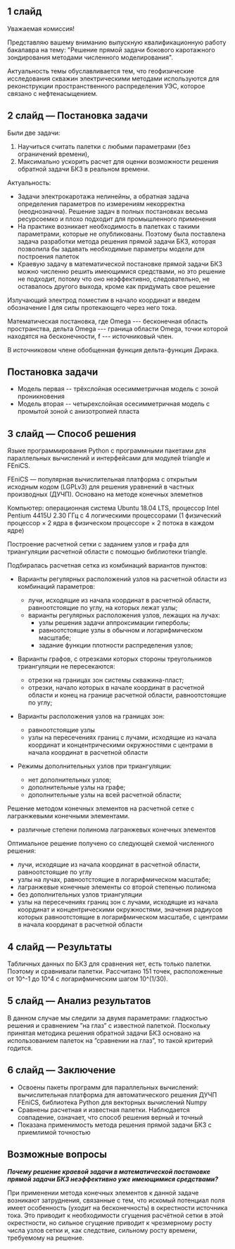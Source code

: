 ## 1 слайд

Уважаемая комиссия!

Представляю вашему вниманию выпускную квалификационную работу бакалавра на тему: "Решение прямой задачи бокового каротажного зондирования методами численного моделирования".

Актуальность темы обуславливается тем, что
геофизические исследования скважин
электрическими методами используются для
реконструкции пространственного распределения
УЭС, которое связано с нефтенасыщением.

## 2 слайд — Постановка задачи

Были две задачи:
1. Научиться считать палетки с любыми параметрами (без ограничений времени),
2. Максимально ускорить расчет для оценки возможности решения обратной задачи БКЗ в реальном времени.

Актуальность:
* Задачи электрокаротажа нелинейны, а обратная
задача определения параметров по измерениям
некорректна (неоднозначна). Решение задач в
полных постановках весьма ресурсоемко и плохо
подходит для промышленного применения
* На практике возникает необходимость в палетках с такими параметрами,
которые не опубликованы. Поэтому была поставлена задача разработки метода решения прямой задачи БКЗ, которая позволила бы задавать необходимые
параметры модели для построения палеток
* Краевую задачу в математической постановке прямой задачи БКЗ можно численно решить имеющимися средствами,
но это решение не подходит, потому что оно неэффективно, следовательно,
не оставалось другого выхода, кроме как придумать свое решение


Излучающий электрод поместим в начало координат и введем обозначение I для силы протекающего через него тока.

Математическая постановка,
где Omega --- бесконечная область пространства, дельта Omega --- граница области Omega, точки которой находятся на бесконечности, f --- источниковый член.

В источниковом члене обобщенная функция дельта-функция Дирака.

## Постановка задачи

* Модель первая -- трёхслойная осесимметричная модель с зоной проникновения
* Модель вторая -- четырехслойная осесимметричная модель с промытой зоной с анизотропией пласта

## 3 слайд — Способ решения

Языке программирования Python c программными пакетами для параллельных вычислений
и интерфейсами для модулей triangle и FEniCS.

FEniCS — популярная вычислительная платформа с открытым исходным
кодом (LGPLv3) для решения уравнений в частных производных (ДУЧП). Основано на методе конечных элеметнов

Компьютер: операционная система Ubuntu 18.04 LTS, процессор Intel Pentium 4415U 2.30 ГГц с 4 логическими процессорами (1 физический процессор × 2 ядра в физическом процессоре × 2 потока в каждом ядре)

Построение расчетной сетки с заданием узлов и графа для триангуляции расчетной области с помощью библиотеки triangle.

Подбиралась расчетная сетка из комбинаций вариантов пунктов:
* Варианты регулярных расположений узлов на расчетной области из комбинаций параметров:
  * лучи, исходящие из начала координат в расчетной области, равноотстоящие по углу, на которых лежат узлы;
  * варианты регулярных расположения узлов, лежащих на лучах:
    * узлы решения задачи аппроксимации гиперболы;
    * равноотстоящие узлы в обычном и логарифмическом масштабе;
    * задание функции плотности распределения узлов;
* Варианты графов, с отрезками которых стороны треугольников триангуляции не пересекаются:
  * отрезки на границах зон системы скважина-пласт;
  * отрезки, начало которых в начале координат в расчетной области и конец на границе расчетной области, равноотстоящие по углу;

* Варианты расположения узлов на границах зон:
  * равноотстоящие узлы
  * узлы на пересечениях границ с лучами, исходящие из начала координат и концентрическими окружностями с центрами в начала координат в расчетной области

* Режимы дополнительных узлов при триангуляции:
  * нет дополнительных узлов;
  * дополнительные узлы на графе;
  * дополнительные узлы на всей расчетной области;

Решение методом конечных элементов на расчетной сетке с лагранжевыми конечными элементами.
  * различные степени полинома лагранжевых конечных элементов

Оптимальное решение получено со следующей схемой численного решения:
* лучи, исходящие из начала координат в расчетной области, равноотстоящие по углу
* узлы на лучах, равноотстоящие в логарифмическом масштабе;
* лагранжевые конечные элементы со второй степенью полинома
* без дополнительных узлов триангуляции
* узлы на пересечениях границ зон с лучами, исходящие из начала координат и концентрическими окружностями, значения радиусов которых равноотстоящие в логарифмическом масштабе, с центрами в начала координат в расчетной области

## 4 слайд — Результаты

Табличных данных по БКЗ для сравнения нет, есть только палетки. Поэтому и сравнивали палетки.
Рассчитано 151 точек, расположенные от 10^-1 до 10^4 с логарифмическим шагом 10^(1/30).

## 5 слайд — Анализ результатов

<!-- Среднее ± среднеквадратичное отклонение времени для 7 проходов вычисления. -->

В данном случае мы следили за двумя параметрами: гладкостью
решения и сравнением ”на глаз” с известной палеткой. Поскольку принятая
методика решения обратной задачи БКЗ основано на использованием палеток
на ”сравнении на глаз”, то такой критерий годится.

## 6 слайд — Заключение

* Освоены пакеты программ для параллельных вычислений: вычислительная платформа для автоматического решения ДУЧП FEniCS, библиотека Python для векторных вычислений Numpy
* Сравнены расчетная и известная палетки. Наблюдается совпадение, означает, что способ решения верный и точный
* Показана применимость метода решения прямой задачи БКЗ с приемлимой точностью

## Возможные вопросы

***Почему решение краевой задачи в математической постановке
прямой задачи БКЗ неэффективно уже имеющимися
средствами?***

При применении метода конечных элементов к данной задаче возникают затруднения,
связанные с тем, что искомый потенциал поля имеет особенность (уходит на
бесконечность) в окрестности источника тока. Это приводит к необходимости
сгущения расчётной сетки в этой окрестности, но сильное сгущение приводит
к чрезмерному росту числа узлов сетки и, как следствие, сильному росту
времени, требуемому на решение.